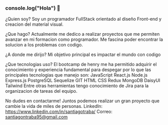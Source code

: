 ### console.log("Hola") 👋

¿Quien soy? Soy un programador FullStack orientado al diseño Front-end y creacion del material visual.

¿Que hago? Actualmente me dedico a realizar proyectos que me permiten avanzar en mi formacion como programador. Me fascina poder encontrar la solucion a los problemas con codigo.

¿A donde me dirijo? Mi objetivo principal es impactar el mundo con codigo

¿Que tecnologias uso? El bootcamp de henry me ha permitido adquirir el conocimiento y experiencia fundamental para despegar por lo que las principales tecnologias que manejo son: JavaScript React.js Node.js Express.js PostgreSQL Sequelize GIT HTML CSS Redux MongoDB DaisyUI Tailwind Entre otras herramientas tengo conocimiento de Jira para la organizacion de tareas del equipo.

No dudes en contactarme! Juntos podemos realizar un gran proyecto que cambie la vida de miles de personas. LinkedIn: https://www.linkedin.com/in/santiagotraba/ Correo: santiagontraba95@gmail.com
